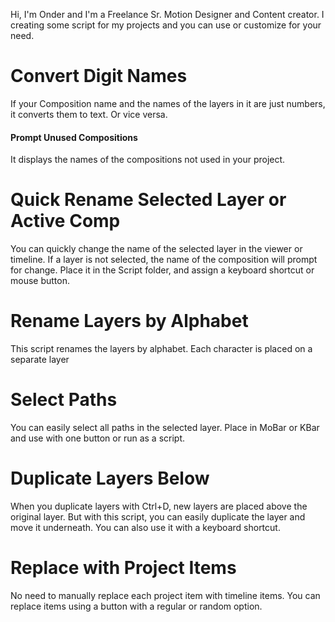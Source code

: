 
Hi, I'm Onder and I'm a Freelance Sr. Motion Designer and Content creator.
I creating some script for my projects and you can use or customize for your need.

# **Convert Digit Names**
If your Composition name and the names of the layers in it are just numbers, it converts them to text. Or vice versa.

#### **Prompt Unused Compositions**
It displays the names of the compositions not used in your project.

# **Quick Rename Selected Layer or Active Comp**
You can quickly change the name of the selected layer in the viewer or timeline. 
If a layer is not selected, the name of the composition will prompt for change.
Place it in the Script folder, and assign a keyboard shortcut or mouse button.

# **Rename Layers by Alphabet**
This script renames the layers by alphabet. Each character is placed on a separate layer

# **Select Paths**
You can easily select all paths in the selected layer.
Place in MoBar or KBar and use with one button or run as a script. 

# **Duplicate Layers Below**
When you duplicate layers with Ctrl+D, new layers are placed above the original layer.
But with this script, you can easily duplicate the layer and move it underneath. You can also use it with a keyboard shortcut.

# **Replace with Project Items**
No need to manually replace each project item with timeline items. 
You can replace items using a button with a regular or random option.

